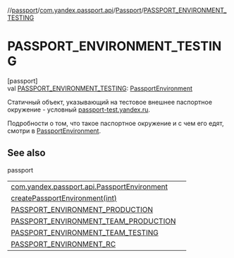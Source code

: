 //[passport](../../../index.md)/[com.yandex.passport.api](../index.md)/[Passport](index.md)/[PASSPORT_ENVIRONMENT_TESTING](-p-a-s-s-p-o-r-t_-e-n-v-i-r-o-n-m-e-n-t_-t-e-s-t-i-n-g.md)

# PASSPORT_ENVIRONMENT_TESTING

[passport]\
val [PASSPORT_ENVIRONMENT_TESTING](-p-a-s-s-p-o-r-t_-e-n-v-i-r-o-n-m-e-n-t_-t-e-s-t-i-n-g.md): [PassportEnvironment](../-passport-environment/index.md)

 Статичный объект, указывающий на тестовое внешнее паспортное окружение - условный [passport-test.yandex.ru](https://passport-test.yandex.ru). 

 Подробности о том, что такое паспортное окружение и с чем его едят, смотри в [PassportEnvironment](../-passport-environment/index.md). 

## See also

passport

| | |
|---|---|
| [com.yandex.passport.api.PassportEnvironment](../-passport-environment/index.md) |  |
| [createPassportEnvironment(int)](create-passport-environment.md) |  |
| [PASSPORT_ENVIRONMENT_PRODUCTION](-p-a-s-s-p-o-r-t_-e-n-v-i-r-o-n-m-e-n-t_-p-r-o-d-u-c-t-i-o-n.md) |  |
| [PASSPORT_ENVIRONMENT_TEAM_PRODUCTION](-p-a-s-s-p-o-r-t_-e-n-v-i-r-o-n-m-e-n-t_-t-e-a-m_-p-r-o-d-u-c-t-i-o-n.md) |  |
| [PASSPORT_ENVIRONMENT_TEAM_TESTING](-p-a-s-s-p-o-r-t_-e-n-v-i-r-o-n-m-e-n-t_-t-e-a-m_-t-e-s-t-i-n-g.md) |  |
| [PASSPORT_ENVIRONMENT_RC](-p-a-s-s-p-o-r-t_-e-n-v-i-r-o-n-m-e-n-t_-r-c.md) |  |
